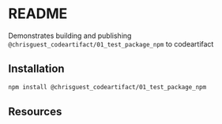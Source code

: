 # README

Demonstrates building and publishing `@chrisguest_codeartifact/01_test_package_npm` to codeartifact  

## Installation

```sh
npm install @chrisguest_codeartifact/01_test_package_npm
```

## Resources
